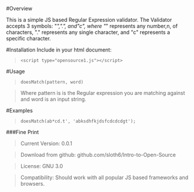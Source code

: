 #Overview

This is a simple JS based Regular Expression validator. The Validator accepts 3 symbols: "*",".", and"c", where "*" represents any number,n, of characters, "." represents any single character, and "c" represents a specific character.

#Installation
Include in your html document:

>`<script type="opensource1.js"></script>`

#Usage
>`doesMatch(pattern, word)`

>Where pattern is is the Regular expression you are matching against and word is an input string.

#Examples
>`doesMatch(ab*cd.t', 'abksdhfkjdsfcdcdcdgt');`

###Fine Print
>Current Version: 0.0.1

>Download from github: github.com/sloth6/Intro-to-Open-Source

>License: GNU 3.0

>Compatibility: Should work with all popular JS based frameworks and browsers.